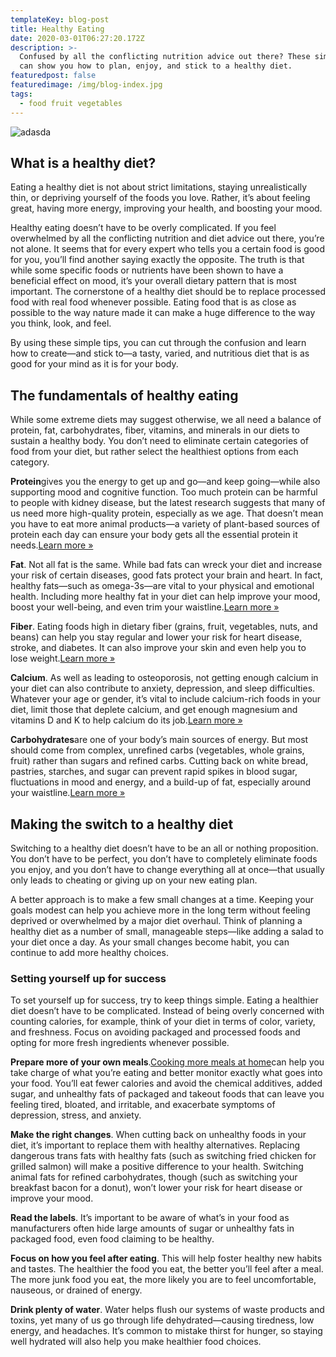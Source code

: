 ```yaml
---
templateKey: blog-post
title: Healthy Eating
date: 2020-03-01T06:27:20.172Z
description: >-
  Confused by all the conflicting nutrition advice out there? These simple tips
  can show you how to plan, enjoy, and stick to a healthy diet.
featuredpost: false
featuredimage: /img/blog-index.jpg
tags:
  - food fruit vegetables
---
```

![adasda](/img/young-woman-and-man-preparing-meal-768.jpg "gsdf")

## What is a healthy diet?

Eating a healthy diet is not about strict limitations, staying unrealistically thin, or depriving yourself of the foods you love. Rather, it’s about feeling great, having more energy, improving your health, and boosting your mood.

Healthy eating doesn’t have to be overly complicated. If you feel overwhelmed by all the conflicting nutrition and diet advice out there, you’re not alone. It seems that for every expert who tells you a certain food is good for you, you’ll find another saying exactly the opposite. The truth is that while some specific foods or nutrients have been shown to have a beneficial effect on mood, it’s your overall dietary pattern that is most important. The cornerstone of a healthy diet should be to replace processed food with real food whenever possible. Eating food that is as close as possible to the way nature made it can make a huge difference to the way you think, look, and feel.

By using these simple tips, you can cut through the confusion and learn how to create—and stick to—a tasty, varied, and nutritious diet that is as good for your mind as it is for your body.

## The fundamentals of healthy eating

While some extreme diets may suggest otherwise, we all need a balance of protein, fat, carbohydrates, fiber, vitamins, and minerals in our diets to sustain a healthy body. You don’t need to eliminate certain categories of food from your diet, but rather select the healthiest options from each category.

**Protein**gives you the energy to get up and go—and keep going—while also supporting mood and cognitive function. Too much protein can be harmful to people with kidney disease, but the latest research suggests that many of us need more high-quality protein, especially as we age. That doesn’t mean you have to eat more animal products—a variety of plant-based sources of protein each day can ensure your body gets all the essential protein it needs.[Learn more »](https://www.helpguide.org/articles/healthy-eating/choosing-healthy-protein.htm)

**Fat**. Not all fat is the same. While bad fats can wreck your diet and increase your risk of certain diseases, good fats protect your brain and heart. In fact, healthy fats—such as omega-3s—are vital to your physical and emotional health. Including more healthy fat in your diet can help improve your mood, boost your well-being, and even trim your waistline.[Learn more »](https://www.helpguide.org/articles/healthy-eating/choosing-healthy-fats.htm)

**Fiber**. Eating foods high in dietary fiber (grains, fruit, vegetables, nuts, and beans) can help you stay regular and lower your risk for heart disease, stroke, and diabetes. It can also improve your skin and even help you to lose weight.[Learn more »](https://www.helpguide.org/articles/healthy-eating/high-fiber-foods.htm)

**Calcium**. As well as leading to osteoporosis, not getting enough calcium in your diet can also contribute to anxiety, depression, and sleep difficulties. Whatever your age or gender, it’s vital to include calcium-rich foods in your diet, limit those that deplete calcium, and get enough magnesium and vitamins D and K to help calcium do its job.[Learn more »](https://www.helpguide.org/articles/healthy-eating/calcium-and-bone-health.htm)

**Carbohydrates**are one of your body’s main sources of energy. But most should come from complex, unrefined carbs (vegetables, whole grains, fruit) rather than sugars and refined carbs. Cutting back on white bread, pastries, starches, and sugar can prevent rapid spikes in blood sugar, fluctuations in mood and energy, and a build-up of fat, especially around your waistline.[Learn more »](https://www.helpguide.org/articles/healthy-eating/choosing-healthy-carbs.htm)

## Making the switch to a healthy diet

Switching to a healthy diet doesn’t have to be an all or nothing proposition. You don’t have to be perfect, you don’t have to completely eliminate foods you enjoy, and you don’t have to change everything all at once—that usually only leads to cheating or giving up on your new eating plan.

A better approach is to make a few small changes at a time. Keeping your goals modest can help you achieve more in the long term without feeling deprived or overwhelmed by a major diet overhaul. Think of planning a healthy diet as a number of small, manageable steps—like adding a salad to your diet once a day. As your small changes become habit, you can continue to add more healthy choices.

### Setting yourself up for success

To set yourself up for success, try to keep things simple. Eating a healthier diet doesn’t have to be complicated. Instead of being overly concerned with counting calories, for example, think of your diet in terms of color, variety, and freshness. Focus on avoiding packaged and processed foods and opting for more fresh ingredients whenever possible.

**Prepare more of your own meals**.[Cooking more meals at home](https://www.helpguide.org/articles/healthy-eating/cooking-at-home.htm)can help you take charge of what you’re eating and better monitor exactly what goes into your food. You’ll eat fewer calories and avoid the chemical additives, added sugar, and unhealthy fats of packaged and takeout foods that can leave you feeling tired, bloated, and irritable, and exacerbate symptoms of depression, stress, and anxiety.

**Make the right changes**. When cutting back on unhealthy foods in your diet, it’s important to replace them with healthy alternatives. Replacing dangerous trans fats with healthy fats (such as switching fried chicken for grilled salmon) will make a positive difference to your health. Switching animal fats for refined carbohydrates, though (such as switching your breakfast bacon for a donut), won’t lower your risk for heart disease or improve your mood.

**Read the labels**. It’s important to be aware of what’s in your food as manufacturers often hide large amounts of sugar or unhealthy fats in packaged food, even food claiming to be healthy.

**Focus on how you feel after eating**. This will help foster healthy new habits and tastes. The healthier the food you eat, the better you’ll feel after a meal. The more junk food you eat, the more likely you are to feel uncomfortable, nauseous, or drained of energy.

**Drink plenty of water**. Water helps flush our systems of waste products and toxins, yet many of us go through life dehydrated—causing tiredness, low energy, and headaches. It’s common to mistake thirst for hunger, so staying well hydrated will also help you make healthier food choices.
